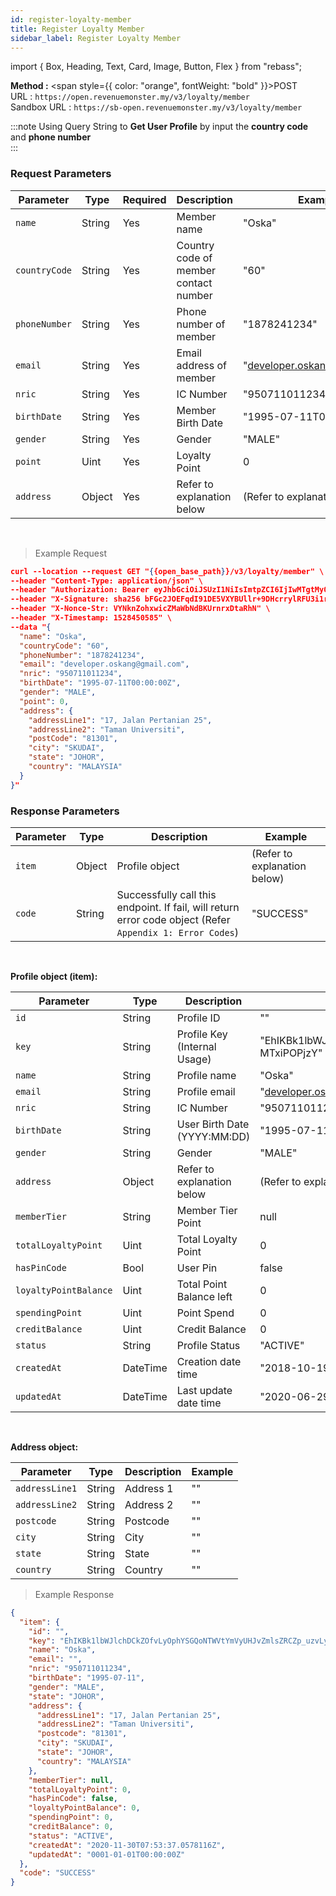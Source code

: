 ```yaml
---
id: register-loyalty-member
title: Register Loyalty Member
sidebar_label: Register Loyalty Member
---
```


import { Box, Heading, Text, Card, Image, Button, Flex } from "rebass";

**Method :** <span style={{ color: "orange", fontWeight: "bold" }}>POST</span><br/>
URL : `https://open.revenuemonster.my/v3/loyalty/member`<br/>
Sandbox URL : `https://sb-open.revenuemonster.my/v3/loyalty/member`

:::note
Using Query String to **Get User Profile** by input the **country code** and **phone number**  
:::

### Request Parameters

| Parameter       | Type   | Required | Description                                    | Example                      |
| --------------- | ------ | -------- | ---------------------------------------------- | ---------------------------- |
| `name`          | String | Yes      | Member name                                    | "Oska"                       |
| `countryCode`   | String | Yes      | Country code of member contact number          | "60"                         |
| `phoneNumber`   | String | Yes      | Phone number of member                         | "1878241234"                 |
| `email`         | String | Yes      | Email address of member                        | "developer.oskang@gmail.com" |
| `nric`          | String | Yes      | IC Number                                      | "950711011234"               |
| `birthDate`     | String | Yes      | Member Birth Date                              | "1995-07-11T00:00:00Z"       |
| `gender`        | String | Yes      | Gender                                         | "MALE"                       |
| `point`         | Uint   | Yes      | Loyalty Point                                  | 0                            |
| `address`       | Object | Yes      | Refer to explanation below                     | (Refer to explanation below) |

<br />


> Example Request

```json
curl --location --request GET "{{open_base_path}}/v3/loyalty/member" \
--header "Content-Type: application/json" \
--header "Authorization: Bearer eyJhbGciOiJSUzI1NiIsImtpZCI6IjIwMTgtMy0xOCIsInR5cCI6IkpXVCJ9.eyJhdWQiOlsiYXBpX2NsaWVudEBFaGNLQzA5QmRYUm9RMnhwWlc1MEVQZUEyYXJ4dk1PSUZnIl0sImV4cCI6MTU5MzU4MDY0NSwiaWF0IjoxNTkwOTg4NjQ1LCJpc3MiOiJodHRwczovL29hdXRoLnJldmVudWVtb25zdGVyLm15IiwianRpIjoiRWh3S0VFOUJkWFJvUVdOalpYTnpWRzlyWlc0UXMtNnI5LVgzbElvVyIsIm5iZiI6MTU5MDk4ODY0NSwic3ViIjoiRWhRS0NFMWxjbU5vWVc1MEVMUF9wNlNKNnFQN0ZSSVFDZ1JWYzJWeUVPaXZfb1dKNnFQN0ZRIn0.RKtXykw3y0ov3mKKa_K2h5FZB2jXtqf3gNRwwnzzA4xTMdY09mEHlFupMeUmchFW2XHYK254LdMYbF4ZhjxK9K51UUdQBYH-zZpo0WWtPSZqrPGtT-c4z_sEO73EDVcek3rDwyWiXvjSKDpsZM7NOdKRm5tvT3qNK-7C7WMUjSXDcBzbTFhwfOAOO1n-wMR9H_w0DuIE-yMjEZkOdt7GUIBC8F5izATlZH0FRTx4VAwQWY4gjjQ9-3PbUbHx-NKiFXwCOAsxu-79PiF0HDEHb6ZOCGywNmKuanEXqLonli0caZiUZfrdT53y3Xnd3W2SEr6s7ZQxWnQO5PeOU7BQYA" \
--header "X-Signature: sha256 bFGc2JOEFqdI91DE5VXYBUllr+9DHcrrylRFU3i1r72aPmJreljn0dU+nwPSwTH/dTQUiZ9C2aQSF8AuT959EW4WEyEZ6VWgt9gCyZaU/bcOQ/ZIhKc06+uwzivVhAzpbUtG5tm5/sBp4ig6Sk7L6SE0Ecu6Tm0FhYl0qdgZvrTh4EEpLs3kHIuYL9QXKJILfKlu4gTX1Exrt7nNyEr8ndeUMaKYrj3FckMbRtmCwc829SsVp6FAgvoDPnguUJ+VjLF1e9NXhar2JwYjuqMkwsmUWRDbittqCgCCfaPF8anarlLsoXbdYEa7bp9BYp2U/Dw3Xd2MlamEZSR8H+Dosw==" \
--header "X-Nonce-Str: VYNknZohxwicZMaWbNdBKUrnrxDtaRhN" \
--header "X-Timestamp: 1528450585" \
--data "{
  "name": "Oska",
  "countryCode": "60",
  "phoneNumber": "1878241234",
  "email": "developer.oskang@gmail.com",
  "nric": "950711011234",
  "birthDate": "1995-07-11T00:00:00Z",
  "gender": "MALE",
  "point": 0,
  "address": {
    "addressLine1": "17, Jalan Pertanian 25",
    "addressLine2": "Taman Universiti",
    "postCode": "81301",
    "city": "SKUDAI",
    "state": "JOHOR",
    "country": "MALAYSIA"
  }
}"

```


### Response Parameters

| Parameter | Type   | Description                                                                                               | Example                      |
| --------- | ------ | --------------------------------------------------------------------------------------------------------- | ---------------------------- |
| `item`    | Object | Profile object                                                                                            | (Refer to explanation below) |
| `code`    | String | Successfully call this endpoint. If fail, will return error code object (Refer `Appendix 1: Error Codes`) | "SUCCESS"                    |

<br />

<strong>Profile object (item):</strong>

| Parameter             | Type     | Description                  | Example                                                           |
| --------------------- | -------- | ---------------------------- | ----------------------------------------------------------------- |
| `id`                  | String   | Profile ID                   | ""                                                                |
| `key`                 | String   | Profile Key (Internal Usage) | "EhIKBk1lbWJlchDOuOKz24XWkg4SGQoNTWVtYmVyUHJvZmlsZRDl-MTxiPOPjzY" |
| `name`                | String   | Profile name                 | "Oska"                                                            |
| `email`               | String   | Profile email                | "developer.oskang@gmail.com"                                      |
| `nric`                | String   | IC Number                    | "950711011234"                                                    |
| `birthDate`           | String   | User Birth Date (YYYY:MM:DD) | "1995-07-11"                                                      |
| `gender`              | String   | Gender                       | "MALE"                                                            |
| `address`             | Object   | Refer to explanation below   | (Refer to explanation below)                                      |
| `memberTier`          | String   | Member Tier Point            | null                                                              |
| `totalLoyaltyPoint`   | Uint     | Total Loyalty Point          | 0                                                                 |
| `hasPinCode`          | Bool     | User Pin                     | false                                                             |
| `loyaltyPointBalance` | Uint     | Total Point Balance left     | 0                                                                 |
| `spendingPoint`       | Uint     | Point Spend                  | 0                                                                 |
| `creditBalance`       | Uint     | Credit Balance               | 0                                                                 |
| `status`              | String   | Profile Status               | "ACTIVE"                                                          |
| `createdAt`           | DateTime | Creation date time           | "2018-10-19T03:39:47Z"                                            |
| `updatedAt`           | DateTime | Last update date time        | "2020-06-29T10:14:33Z"                                            |

<br />


<strong>Address object:</strong>

| Parameter      | Type   | Description | Example |
| -------------- | ------ | ----------- | ------- |
| `addressLine1` | String | Address 1   | ""      |
| `addressLine2` | String | Address 2   | ""      |
| `postcode`     | String | Postcode    | ""      |
| `city`         | String | City        | ""      |
| `state`        | String | State       | ""      |
| `country`      | String | Country     | ""      |

> Example Response

```json
{
  "item": {
    "id": "",
    "key": "EhIKBk1lbWJlchDCkZOfvLyOphYSGQoNTWVtYmVyUHJvZmlsZRCZp_uzvLyOphY",
    "name": "Oska",
    "email": "",
    "nric": "950711011234",
    "birthDate": "1995-07-11",
    "gender": "MALE",
    "state": "JOHOR",
    "address": {
      "addressLine1": "17, Jalan Pertanian 25",
      "addressLine2": "Taman Universiti",
      "postcode": "81301",
      "city": "SKUDAI",
      "state": "JOHOR",
      "country": "MALAYSIA"
    },
    "memberTier": null,
    "totalLoyaltyPoint": 0,
    "hasPinCode": false,
    "loyaltyPointBalance": 0,
    "spendingPoint": 0,
    "creditBalance": 0,
    "status": "ACTIVE",
    "createdAt": "2020-11-30T07:53:37.0578116Z",
    "updatedAt": "0001-01-01T00:00:00Z"
  },
  "code": "SUCCESS"
}
```
